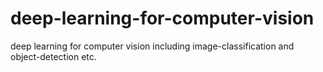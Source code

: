 # deep-learning-for-computer-vision
deep learning for computer vision including image-classification and object-detection etc.
